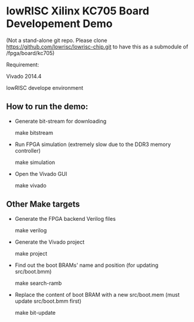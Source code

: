 lowRISC Xilinx KC705 Board Developement Demo
========================================================

(Not a stand-alone git repo. Please clone https://github.com/lowrisc/lowrisc-chip.git to have this as a submodule of <lowrisc-chip>/fpga/board/kc705)

Requirement:

  Vivado 2014.4
  
  lowRISC develope environment

How to run the demo:
--------------------------------------------------------

* Generate bit-stream for downloading

	make bitstream

* Run FPGA simulation (extremely slow due to the DDR3 memory controller)

	make simulation

* Open the Vivado GUI

	make vivado

Other Make targets
--------------------------------------------------------

* Generate the FPGA backend Verilog files

	make verilog

* Generate the Vivado project

	make project

* Find out the boot BRAMs' name and position (for updating src/boot.bmm)

	make search-ramb

* Replace the content of boot BRAM with a new src/boot.mem (must update src/boot.bmm first)

	make bit-update
